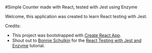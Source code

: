 #Simple Counter made with React, tested with Jest using Enzyme

Welcome, this application was created to learn React testing with Jest.

Credits:
* This project was bootstrapped with [Create React App](https://github.com/facebook/create-react-app).
* Shout out to [Bonnie Schulkin](https://github.com/flyrightsister) for the [React Testing with Jest and Enzyme](https://www.udemy.com/react-testing-with-jest-and-enzyme/) tutorial.

